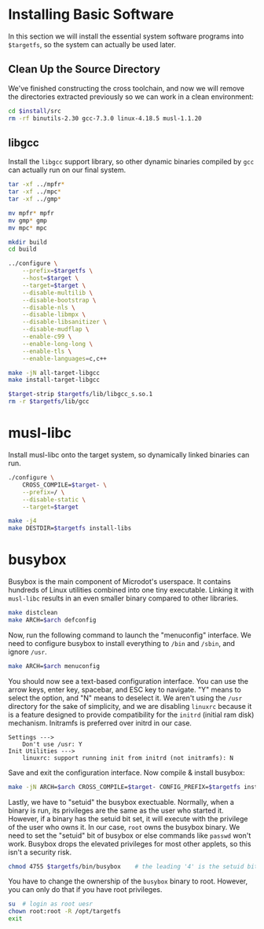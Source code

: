# Installing Basic Software

In this section we will install the essential system software programs into
`$targetfs`, so the system can actually be used later.

## Clean Up the Source Directory

We've finished constructing the cross toolchain, and now we will remove the
directories extracted previously so we can work in a clean environment:

```bash
cd $install/src
rm -rf binutils-2.30 gcc-7.3.0 linux-4.18.5 musl-1.1.20
```

## libgcc

Install the `libgcc` support library, so other dynamic binaries compiled by
`gcc` can actually run on our final system.

```bash
tar -xf ../mpfr*
tar -xf ../mpc*
tar -xf ../gmp*

mv mpfr* mpfr
mv gmp* gmp
mv mpc* mpc

mkdir build
cd build

../configure \
	--prefix=$targetfs \
	--host=$target \
	--target=$target \
	--disable-multilib \
	--disable-bootstrap \
	--disable-nls \
	--disable-libmpx \
	--disable-libsanitizer \
	--disable-mudflap \
	--enable-c99 \
	--enable-long-long \
	--enable-tls \
	--enable-languages=c,c++

make -jN all-target-libgcc	
make install-target-libgcc

$target-strip $targetfs/lib/libgcc_s.so.1
rm -r $targetfs/lib/gcc
```

# musl-libc

Install musl-libc onto the target system, so dynamically linked binaries can
run.

```bash
./configure \
	CROSS_COMPILE=$target- \
	--prefix=/ \
	--disable-static \
	--target=$target

make -j4
make DESTDIR=$targetfs install-libs
```

# busybox

Busybox is the main component of Microdot's userspace. It contains hundreds of
Linux utilities combined into one tiny executable. Linking it with `musl-libc`
results in an even smaller binary compared to other libraries.

```bash
make distclean
make ARCH=$arch defconfig

```

Now, run the following command to launch the "menuconfig" interface. We need to
configure busybox to install everything to `/bin` and `/sbin`, and ignore `/usr`.

```bash
make ARCH=$arch menuconfig
```

You should now see a text-based configuration interface. You can use the arrow keys,
enter key, spacebar, and ESC key to navigate. "Y" means to select the option, and "N"
means to deselect it. We aren't using the `/usr` directory for the sake of simplicity,
and we are disabling `linuxrc` because it is a feature designed to provide
compatibility for the `initrd` (initial ram disk) mechanism. Initramfs is preferred
over initrd in our case.

```
Settings --->
	Don't use /usr: Y
Init Utilities --->
	linuxrc: support running init from initrd (not initramfs): N
```

Save and exit the configuration interface. Now compile & install busybox:

```bash
make -jN ARCH=$arch CROSS_COMPILE=$target- CONFIG_PREFIX=$targetfs install
```

Lastly, we have to "setuid" the busybox exectuable. Normally, when a binary
is run, its privileges are the same as the user who started it. However, if
a binary has the setuid bit set, it will execute with the privilege
of the user who owns it. In our case, `root` owns the busybox binary. We need
to set the "setuid" bit of busybox or else commands like `passwd` won't work.
Busybox drops the elevated privileges for most other applets, so this isn't a
security risk.

```bash
chmod 4755 $targetfs/bin/busybox	# the leading '4' is the setuid bit
```

You have to change the ownership of the `busybox` binary to root. However,
you can only do that if you have root privileges.

```bash
su	# login as root uesr
chown root:root -R /opt/targetfs
exit
```





